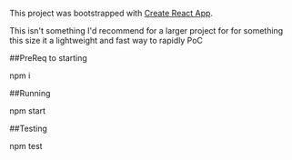 This project was bootstrapped with [Create React App](https://github.com/facebookincubator/create-react-app).

This isn't something I'd recommend for a larger project for for something this size it a lightweight and fast way to rapidly PoC

##PreReq to starting

npm i

##Running

npm start

##Testing

npm test